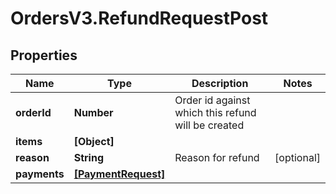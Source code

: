 # OrdersV3.RefundRequestPost

## Properties
Name | Type | Description | Notes
------------ | ------------- | ------------- | -------------
**orderId** | **Number** | Order id against which this refund will be created | 
**items** | **[Object]** |  | 
**reason** | **String** | Reason for refund | [optional] 
**payments** | [**[PaymentRequest]**](PaymentRequest.md) |  | 
